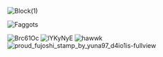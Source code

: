 ![Block(1)](https://github.com/user-attachments/assets/089e8df5-92e0-4adc-8fd9-4818e51550c2)

 ![Faggots](https://komarev.com/ghpvc/?username=reverbensemble&style=flat-square)

![Brc61Oc](https://github.com/user-attachments/assets/92b46649-7c20-4555-bd86-91bb86b9da0d) ![lYKyNyE](https://github.com/user-attachments/assets/f7444522-0a6f-4908-969f-75a622b058a7) ![hawwk](https://github.com/user-attachments/assets/83039b39-274a-4a85-bd76-ff34f5b34370) ![proud_fujoshi_stamp_by_yuna97_d4io1is-fullview](https://github.com/user-attachments/assets/6851259f-84f9-44f4-b0b6-bd54dfe87316)



